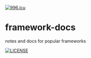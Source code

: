 [![996.icu](https://img.shields.io/badge/link-996.icu-red.svg)](https://996.icu)
# framework-docs
notes and docs for popular frameworks

[![LICENSE](https://img.shields.io/badge/license-Anti%20996-blue.svg)](https://github.com/996icu/996.ICU/blob/master/LICENSE)
